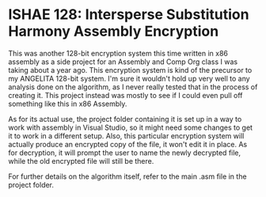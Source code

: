 # ISHAE 128: Intersperse Substitution Harmony Assembly Encryption

This was another 128-bit encryption system this time written in x86 assembly as a side project for an Assembly and Comp Org class I was taking about
a year ago. This encryption system is kind of the precursor to my ANGELITA 128-bit system. I'm sure it wouldn't hold up very 
well to any analysis done on the algorithm, as I never really tested that in the process of creating it. This project instead was mostly
to see if I could even pull off something like this in x86 Assembly.

As for its actual use, the project folder containing it is set up in a way to work with assembly in Visual Studio, so it might need some
changes to get it to work in a different setup. Also, this particular encryption system will actually produce an encrypted copy of the file, it won't edit it in place. As for decryption, it will prompt the user to name the newly decrypted file, while the old encrypted file will still be there. 

For further details on the algorithm itself, refer to the main .asm file in the project folder.

